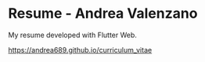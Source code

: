 # Resume - Andrea Valenzano

My resume developed with Flutter Web.

<https://andrea689.github.io/curriculum_vitae>
